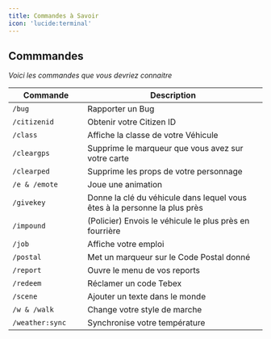 ```yaml
---
title: Commandes à Savoir
icon: 'lucide:terminal'
---
```


## Commmandes
*Voici les commandes que vous devriez connaitre*

|       Commande       | Description                                                                                 |
| -------------------- | ------------------------------------------------------------------------------------------- |
| `/bug               ` | Rapporter un Bug                                                                            |
| `/citizenid         ` | Obtenir votre Citizen ID                                                                    |
| `/class             ` | Affiche la classe de votre Véhicule                                                         |
| `/cleargps          ` | Supprime le marqueur que vous avez sur votre carte                                          |
| `/clearped          ` | Supprime les props de votre personnage                                                      |
| `/e & /emote        ` | Joue une animation                                                                          |
| `/givekey           ` | Donne la clé du véhicule dans lequel vous êtes à la personne la plus près                   |
| `/impound           ` | (Policier) Envois le véhicule le plus près en fourrière                                     |
| `/job               ` | Affiche votre emploi                                                                        |
| `/postal            ` | Met un marqueur sur le Code Postal donné                                                    |
| `/report            ` | Ouvre le menu de vos reports                                                                |
| `/redeem            ` | Réclamer un code Tebex                                                                      |
| `/scene             ` | Ajouter un texte dans le monde                                                              |
| `/w & /walk         ` | Change votre style de marche                                                                |
| `/weather:sync      ` | Synchronise votre température                                                               |

